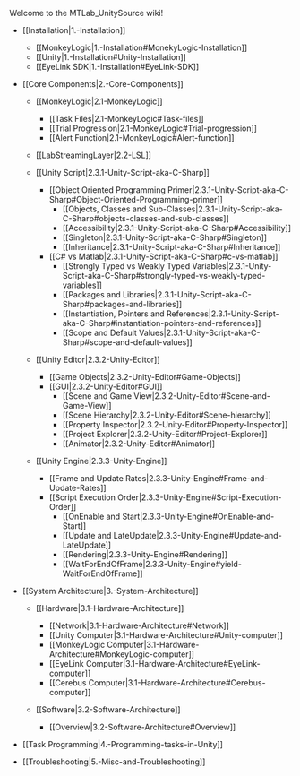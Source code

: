 Welcome to the MTLab_UnitySource wiki!

* [[Installation|1.-Installation]]
    * [[MonkeyLogic|1.-Installation#MonekyLogic-Installation]]
    * [[Unity|1.-Installation#Unity-Installation]]
    * [[EyeLink SDK|1.-Installation#EyeLink-SDK]]
* [[Core Components|2.-Core-Components]]
    * [[MonkeyLogic|2.1-MonkeyLogic]]
        * [[Task Files|2.1-MonkeyLogic#Task-files]]
        * [[Trial Progression|2.1-MonkeyLogic#Trial-progression]]
        * [[Alert Function|2.1-MonkeyLogic#Alert-function]]
    * [[LabStreamingLayer|2.2-LSL]]
    * [[Unity Script|2.3.1-Unity-Script-aka-C-Sharp]]
        * [[Object Oriented Programming Primer|2.3.1-Unity-Script-aka-C-Sharp#Object-Oriented-Programming-primer]]
            * [[Objects, Classes and Sub-Classes|2.3.1-Unity-Script-aka-C-Sharp#objects-classes-and-sub-classes]]
            * [[Accessibility|2.3.1-Unity-Script-aka-C-Sharp#Accessibility]]
            * [[Singleton|2.3.1-Unity-Script-aka-C-Sharp#Singleton]]
            * [[Inheritance|2.3.1-Unity-Script-aka-C-Sharp#Inheritance]]
        * [[C# vs Matlab|2.3.1-Unity-Script-aka-C-Sharp#c-vs-matlab]]
            * [[Strongly Typed vs Weakly Typed Variables|2.3.1-Unity-Script-aka-C-Sharp#strongly-typed-vs-weakly-typed-variables]]
            * [[Packages and Libraries|2.3.1-Unity-Script-aka-C-Sharp#packages-and-libraries]]
            * [[Instantiation, Pointers and References|2.3.1-Unity-Script-aka-C-Sharp#instantiation-pointers-and-references]]
            * [[Scope and Default Values|2.3.1-Unity-Script-aka-C-Sharp#scope-and-default-values]]

    * [[Unity Editor|2.3.2-Unity-Editor]]
        * [[Game Objects|2.3.2-Unity-Editor#Game-Objects]]
        * [[GUI|2.3.2-Unity-Editor#GUI]]
            * [[Scene and Game View|2.3.2-Unity-Editor#Scene-and-Game-View]]
            * [[Scene Hierarchy|2.3.2-Unity-Editor#Scene-hierarchy]]
            * [[Property Inspector|2.3.2-Unity-Editor#Property-Inspector]]
            * [[Project Explorer|2.3.2-Unity-Editor#Project-Explorer]]
            * [[Animator|2.3.2-Unity-Editor#Animator]]
    * [[Unity Engine|2.3.3-Unity-Engine]]
        * [[Frame and Update Rates|2.3.3-Unity-Engine#Frame-and-Update-Rates]]
        * [[Script Execution Order|2.3.3-Unity-Engine#Script-Execution-Order]]
            * [[OnEnable and Start|2.3.3-Unity-Engine#OnEnable-and-Start]]
            * [[Update and LateUpdate|2.3.3-Unity-Engine#Update-and-LateUpdate]]
            * [[Rendering|2.3.3-Unity-Engine#Rendering]]
            * [[WaitForEndOfFrame|2.3.3-Unity-Engine#yield-WaitForEndOfFrame]]
* [[System Architecture|3.-System-Architecture]]
    * [[Hardware|3.1-Hardware-Architecture]]
        * [[Network|3.1-Hardware-Architecture#Network]]
        * [[Unity Computer|3.1-Hardware-Architecture#Unity-computer]]
        * [[MonkeyLogic Computer|3.1-Hardware-Architecture#MonkeyLogic-computer]]
        * [[EyeLink Computer|3.1-Hardware-Architecture#EyeLink-computer]]
        * [[Cerebus Computer|3.1-Hardware-Architecture#Cerebus-computer]]

    * [[Software|3.2-Software-Architecture]]
        * [[Overview|3.2-Software-Architecture#Overview]]
* [[Task Programming|4.-Programming-tasks-in-Unity]]

* [[Troubleshooting|5.-Misc-and-Troubleshooting]]